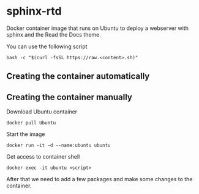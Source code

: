 # sphinx-rtd

Docker container image that runs on Ubuntu to deploy a webserver with sphinx and the Read the Docs theme.

You can use the following script

```
bash -c "$(curl -fsSL https://raw.<content>.sh)"

```

## Creating the container automatically



## Creating the container manually

Download Ubuntu container
```
docker pull Ubuntu
```
Start the image
```
docker run -it -d --name:ubuntu ubuntu
```
Get access to container shell
```
docker exec -it ubuntu <script>
```
After that we need to add a few packages and make some changes to the container.





